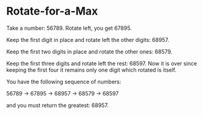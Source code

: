 # Rotate-for-a-Max
Take a number: 56789. Rotate left, you get 67895.

Keep the first digit in place and rotate left the other digits: 68957.

Keep the first two digits in place and rotate the other ones: 68579.

Keep the first three digits and rotate left the rest: 68597. Now it is over since keeping the first four it remains only one digit which rotated is itself.

You have the following sequence of numbers:

56789 -> 67895 -> 68957 -> 68579 -> 68597

and you must return the greatest: 68957.
